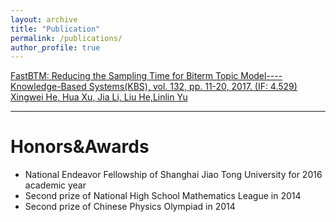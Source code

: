 ```yaml
---
layout: archive
title: "Publication"
permalink: /publications/
author_profile: true
---
```

[FastBTM: Reducing the Sampling Time for Biterm Topic Model----Knowledge-Based Systems(KBS), vol. 132, pp. 11-20, 2017. (IF: 4.529)
Xingwei He, Hua Xu, Jia Li, Liu He,Linlin Yu ](https://www.sciencedirect.com/science/article/pii/S0950705117302782?via%3Dihub)

----

# Honors&Awards
* National Endeavor Fellowship of Shanghai Jiao Tong University for 2016 academic year
* Second prize of National High School Mathematics League in 2014
* Second prize of Chinese Physics Olympiad in 2014

